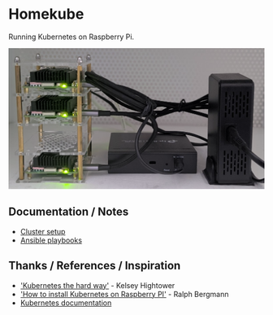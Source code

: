 # Homekube

Running Kubernetes on Raspberry Pi.

![Homekube](./doc/homekube.png)


## Documentation / Notes

- [Cluster setup](./doc/cluster.md)
- [Ansible playbooks](./ansible-project/ansible.md)

## Thanks / References / Inspiration

- ['Kubernetes the hard way'](https://github.com/kelseyhightower/kubernetes-the-hard-way/tree/master) - Kelsey Hightower
- ['How to install Kubernetes on Raspberry PI'](https://medium.com/karlmax-berlin/how-to-install-kubernetes-on-raspberry-pi-53b4ce300b58) - Ralph Bergmann
- [Kubernetes documentation](https://kubernetes.io/docs/setup/production-environment/)
